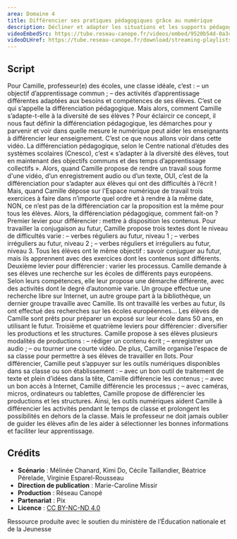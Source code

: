 ```yaml
---
area: Domaine 4
title: Différencier ses pratiques pédagogiques grâce au numérique
description: Décliner et adapter les situations et les supports pédagogiques pour répondre aux besoins éducatifs particuliers des élèves sont de réels enjeux pour les enseignants. Dans cette vidéo, nous verrons comment certains outils numériques peuvent aider ce travail de différenciation.
videoEmbedSrc: https://tube.reseau-canope.fr/videos/embed/9520b54d-0a3c-43dc-8821-d559fa418cc6
videoDLHref: https://tube.reseau-canope.fr/download/streaming-playlists/hls/videos/9520b54d-0a3c-43dc-8821-d559fa418cc6-1080-fragmented.mp4
---
```


## Script

Pour Camille, professeur(e) des écoles, une classe idéale, c’est :
– un objectif d’apprentissage commun ;
– des activités d’apprentissage différentes adaptées aux besoins et compétences de ses élèves.
C’est ce qui s’appelle la différenciation pédagogique.
Mais alors, comment Camille s’adapte-t-elle à la diversité de ses élèves ?
Pour éclaircir ce concept, il nous faut définir la différenciation pédagogique, les démarches pour y parvenir et voir dans quelle mesure le numérique peut aider les enseignants à différencier leur enseignement.
C’est ce que nous allons voir dans cette vidéo.
La différenciation pédagogique, selon le Centre national d’études des systèmes scolaires (Cnesco), c’est « s’adapter à la diversité des élèves, tout en maintenant des objectifs communs et des temps d’apprentissage collectifs ».
Alors, quand Camille propose de rendre un travail sous forme d'une vidéo, d’un enregistrement audio ou d’un texte, OUI, c’est de la différenciation pour s’adapter aux élèves qui ont des difficultés à l’écrit !
Mais, quand Camille dépose sur l'Espace numérique de travail trois exercices à faire dans n’importe quel ordre et à rendre à la même date, NON, ce n’est pas de la différenciation car la proposition est la même pour tous les élèves.
Alors, la différenciation pédagogique, comment fait-on ?
Premier levier pour différencier : mettre à disposition les contenus.
Pour travailler la conjugaison au futur, Camille propose trois textes dont le niveau de difficultés varie :
– verbes réguliers au futur, niveau 1 ;
– verbes irréguliers au futur, niveau 2 ;
– verbes réguliers et irréguliers au futur, niveau 3.
Tous les élèves ont le même objectif : savoir conjuguer au futur, mais ils apprennent avec des exercices dont les contenus sont différents.
Deuxième levier pour différencier : varier les processus.
Camille demande à ses élèves une recherche sur les écoles de différents pays européens.  Selon leurs compétences, elle leur propose une démarche différente, avec des activités dont le degré d’autonomie varie. Un groupe effectue une recherche libre sur Internet, un autre groupe part à la bibliothèque, un dernier groupe travaille avec Camille.
Ils ont travaillé les verbes au futur, ils ont effectué des recherches sur les écoles européennes… Les élèves de Camille sont prêts pour préparer un exposé sur leur école dans 50 ans, en utilisant le futur.
Troisième et quatrième leviers pour différencier : diversifier les productions et les structures.
Camille propose à ses élèves plusieurs modalités de productions :
– rédiger un contenu écrit ;
– enregistrer un audio ;
– ou tourner une courte vidéo.
De plus, Camille organise l’espace de sa classe pour permettre à ses élèves de travailler en îlots. Pour différencier, Camille peut s’appuyer sur les outils numériques disponibles dans sa classe ou son établissement :
– avec un bon outil de traitement de texte et plein d’idées dans la tête, Camille différencie les contenus ;
– avec un bon accès à Internet, Camille différencie les processus ;
– avec caméras, micros, ordinateurs ou tablettes, Camille propose de différencier les productions et les structures.
Ainsi, les outils numériques aident Camille à différencier les activités pendant le temps de classe et prolongent les possibilités en dehors de la classe.  Mais le professeur ne doit jamais oublier de guider les élèves afin de les aider à sélectionner les bonnes informations
et faciliter leur apprentissage.

## Crédits

- **Scénario** : Mélinée Chanard, Kimi Do, Cécile Taillandier, Béatrice Pérelade, Virginie Esparel-Rousseau
- **Direction de publication** : Marie-Caroline Missir
- **Production** : Réseau Canopé
- **Partenariat** : Pix
- **Licence** : [CC BY-NC-ND 4.0](https://creativecommons.org/licenses/by-nc-nd/4.0/deed.fr)

Ressource produite avec le soutien du ministère de l’Éducation nationale et de la Jeunesse
